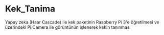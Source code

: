 # Kek_Tanima
Yapay zeka (Haar Cascade) ile kek paketinin Raspberry Pi 3'e öğretilmesi ve üzerindeki Pi Camera ile görüntünün işlenerek kekin tanınması
